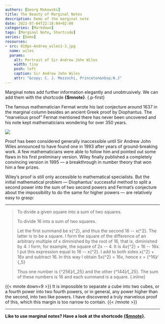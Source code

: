 ```yaml
---
authors: [Georg Makowski]
title: The Beauty of Marginal Notes
description: Demo of the marginal note
date: 2022-07-04T22:18:04+02:00
categories: [Markdown]
tags: [Marginal Note, Shortcode]
series: [Demo]
resources:
- src: 810px-Andrew_wiles1-3.jpg
  name: wiles
  params:
    alt: Portrait of Sir Andrew John Wiles
    width: tiny
    posh: left 
    caption: Sir Andrew John Wiles
    attr: "&copy; C. J. Mozzochi, Princeton&nbsp;N.J"
---
```


Marginal notes add further information elegantly and unobtrusively. We can add them with the shortcode **{$mnote}**.
{.p-first} <!--more-->

The famous mathematician Fermat wrote his last conjecture around 1637 in the marginal column besides an ancient Greek proof by Diophantus. The “marvelous proof” Fermat mentioned there has never been uncovered and his note kept mathematicians wondering for over 350 years.

![](wiles)

Proof has been considered generally inaccessible until Sir Andrew John Wiles announced to have found one in 1993 after years of ground-breaking work. A few mathematicians were able to follow him and pointed out some flaws in his first preliminary version. Wiley finally published a completely convincing version in 1995 — a breakthrough in number theory that won him a few prizes.  

Wiley’s proof is still only accessible to mathematical specialists. But the initial mathematical problem — Diophantus’ successful method to split a second power into the sum of two second powers and Fermat’s conjecture about the impossibility to do the same for higher powers — are relatively easy to grasp:  

- - -

> To divide a given square into a sum of two squares.
>
> To divide 16 into a sum of two squares.
>
> Let the first summand be x{^2}, and thus the second 16 -- x{^2}. The latter is to be a square. I form the square of the difference of an arbitrary multiple of x diminished by the root of 16, that is, diminished by 4. I form, for example, the square of 2x -- 4. It is 4x{^2} + 16 -- 16x. I put this expression equal to 16 -- x{^2}. I add to both sides x{^2} + 16x and subtract 16. In this way I obtain 5x{^2} = 16x, hence x = {^16}&frasl;{_5}
>
> Thus one number is {^256}&frasl;{_25} and the other {^144}&frasl;{_25}. The sum of these numbers is 16 and each summand is a square.
{.inline}

{{< mnote down=9 >}}
It is impossible to separate a cube into two cubes, or a fourth power into two fourth powers, or in general, any power higher than the second, into two like powers. I have discovered a truly marvelous proof of this, which this margin is too narrow to contain.
{{< /mnote >}}

- - -

**Like to use marginal notes? Have a look at the shortcode [{$mnote}](https://perplex.desider.at/doc/enhancing/shortcode/mnote).**
